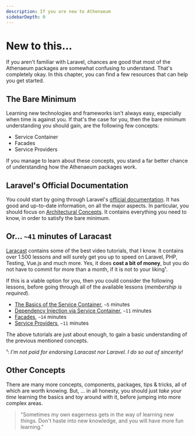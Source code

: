 ```yaml
---
description: If you are new to Athenaeum
sidebarDepth: 0
---
```


# New to this...

If you aren't familiar with Laravel, chances are good that most of the Athenaeum packages are somewhat confusing to understand.
That's completely okay.
In this chapter, you can find a few resources that can help you get started. 

## The Bare Minimum

Learning new technologies and frameworks isn't always easy, especially when time is against you.
If that's the case for you, then the bare minimum understanding you should gain, are the following few concepts:

- Service Container
- Facades
- Service Providers 

If you manage to learn about these concepts, you stand a far better chance of understanding how the Athenaeum packages work. 

## Laravel's Official Documentation

You could start by going through Laravel's [official documentation](https://laravel.com/docs/8.x).
It has good and up-to-date information, on all the major aspects.
In particular, you should focus on [Architectural Concepts](https://laravel.com/docs/8.x/container).
It contains everything you need to know, in order to satisfy the bare minimum.

## Or... `~41` minutes of Laracast

[Laracast](https://laracasts.com) contains some of the best video tutorials, that I know.
It contains over 1.500 lessons and will surely get you up to speed on Laravel, PHP, Testing, Vue.js and much more.
Yes, it does **cost a bit of money**, but you do not have to commit for more than a month, if it is not to your liking¹.

If this is a viable option for you, then you could consider the following lessons, before going through all of the available lessons (_membership is required_).

- [The Basics of the Service Container](https://laracasts.com/series/laravel-6-from-scratch/episodes/38), `~5` minutes
- [Dependency Injection via Service Container](https://laracasts.com/series/laravel-6-from-scratch/episodes/39), `~11` minutes
- [Facades](https://laracasts.com/series/laravel-6-from-scratch/episodes/40), `~14` minutes
- [Service Providers](https://laracasts.com/series/laravel-6-from-scratch/episodes/41), `~11` minutes

The above tutorials are just about enough, to gain a basic understanding of the previous mentioned concepts.

¹: _I'm not paid for endorsing Laracast nor Laravel. I do so out of sincerity!_

## Other Concepts

There are many more concepts, components, packages, tips & tricks, all of which are worth knowing.
But, ... in all honesty, you should just _take your time_ learning the basics and toy around with it, before jumping into more complex areas.

> "Sometimes my own eagerness gets in the way of learning new things. Don't haste into new knowledge, and you will have more fun learning."
